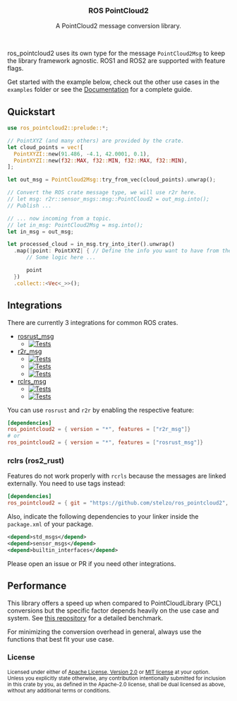 <p align="center">
  <h3 align="center">ROS PointCloud2</h3>
  <p align="center">A PointCloud2 message conversion library.</p>
  <p align="center"><a href="https://crates.io/crates/ros_pointcloud2"><img src="https://img.shields.io/crates/v/ros_pointcloud2.svg" alt=""></a> <a href="https://github.com/stelzo/ros_pointcloud2/tree/main/tests"><img src="https://github.com/stelzo/ros_pointcloud2/actions/workflows/tests.yml/badge.svg" alt=""></a>
  </p>
</p>

ros_pointcloud2 uses its own type for the message `PointCloud2Msg` to keep the library framework agnostic. ROS1 and ROS2 are supported with feature flags.

Get started with the example below, check out the other use cases in the `examples` folder or see the [Documentation](https://docs.rs/ros_pointcloud2/0.5.0-rc.2/) for a complete guide.

## Quickstart

```rust
use ros_pointcloud2::prelude::*;

// PointXYZ (and many others) are provided by the crate.
let cloud_points = vec![
  PointXYZI::new(91.486, -4.1, 42.0001, 0.1),
  PointXYZI::new(f32::MAX, f32::MIN, f32::MAX, f32::MIN),
];

let out_msg = PointCloud2Msg::try_from_vec(cloud_points).unwrap();

// Convert the ROS crate message type, we will use r2r here.
// let msg: r2r::sensor_msgs::msg::PointCloud2 = out_msg.into();
// Publish ...

// ... now incoming from a topic.
// let in_msg: PointCloud2Msg = msg.into();
let in_msg = out_msg;

let processed_cloud = in_msg.try_into_iter().unwrap()
  .map(|point: PointXYZ| { // Define the info you want to have from the Msg.
      // Some logic here ...

      point
  })
  .collect::<Vec<_>>();
```

## Integrations

There are currently 3 integrations for common ROS crates.

- [rosrust_msg](https://github.com/adnanademovic/rosrust)
  - [![Tests](https://github.com/stelzo/ros_pointcloud2/actions/workflows/rosrust_noetic.yml/badge.svg)](https://github.com/stelzo/ros_pointcloud2/actions/workflows/rosrust_noetic.yml)
- [r2r_msg](https://github.com/sequenceplanner/r2r)
  - [![Tests](https://github.com/stelzo/ros_pointcloud2/actions/workflows/r2r_galactic.yml/badge.svg)](https://github.com/stelzo/ros_pointcloud2/actions/workflows/r2r_galactic.yml)
  - [![Tests](https://github.com/stelzo/ros_pointcloud2/actions/workflows/r2r_humble.yml/badge.svg)](https://github.com/stelzo/ros_pointcloud2/actions/workflows/r2r_humble.yml)
  - [![Tests](https://github.com/stelzo/ros_pointcloud2/actions/workflows/r2r_iron.yml/badge.svg)](https://github.com/stelzo/ros_pointcloud2/actions/workflows/r2r_iron.yml)
- [rclrs_msg](https://github.com/ros2-rust/ros2_rust)
  - [![Tests](https://github.com/stelzo/ros_pointcloud2/actions/workflows/rclrs_humble.yml/badge.svg)](https://github.com/stelzo/ros_pointcloud2/actions/workflows/rclrs_humble.yml)
  - [![Tests](https://github.com/stelzo/ros_pointcloud2/actions/workflows/rclrs_iron.yml/badge.svg)](https://github.com/stelzo/ros_pointcloud2/actions/workflows/rclrs_iron.yml)

You can use `rosrust` and `r2r` by enabling the respective feature:

```toml
[dependencies]
ros_pointcloud2 = { version = "*", features = ["r2r_msg"]}
# or
ros_pointcloud2 = { version = "*", features = ["rosrust_msg"]}
```

### rclrs (ros2_rust)

Features do not work properly with `rcrls` because the messages are linked externally. You need to use tags instead:

```toml
[dependencies]
ros_pointcloud2 = { git = "https://github.com/stelzo/ros_pointcloud2", tag = "v0.5.0-rc.2_rclrs" }
```

Also, indicate the following dependencies to your linker inside the `package.xml` of your package.

```xml
<depend>std_msgs</depend>
<depend>sensor_msgs</depend>
<depend>builtin_interfaces</depend>
```

Please open an issue or PR if you need other integrations.

## Performance

This library offers a speed up when compared to PointCloudLibrary (PCL) conversions but the specific factor depends heavily on the use case and system.
See [this repository](https://github.com/stelzo/ros_pcl_conv_bench) for a detailed benchmark.

For minimizing the conversion overhead in general, always use the functions that best fit your use case.

### License

<sup>
Licensed under either of <a href="LICENSE-APACHE">Apache License, Version
2.0</a> or <a href="LICENSE-MIT">MIT license</a> at your option.
</sup>

<br>

<sub>
Unless you explicitly state otherwise, any contribution intentionally submitted
for inclusion in this crate by you, as defined in the Apache-2.0 license, shall
be dual licensed as above, without any additional terms or conditions.
</sub>
